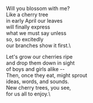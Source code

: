 Will you blossom with me?\
Like a cherry tree\
in early April our leaves\
will finally express\
what we must say unless\
so, so excitedly\
our branches show it first.\

Let's grow our cherries ripe\
and drop them down in sight\
of boys and girls alike --\
Then, once they eat, might sprout\
ideas, words, and sounds.\
New cherry trees, you see,\
for us all to enjoy.\